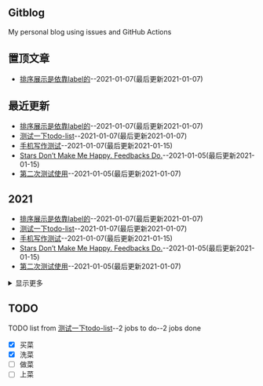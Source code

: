 ## Gitblog
My personal blog using issues and GitHub Actions

## 置顶文章
- [排序展示是依靠label的](https://github.com/drunkwretch/drunkwretch.github.io/issues/7)--2021-01-07(最后更新2021-01-07)

## 最近更新
- [排序展示是依靠label的](https://github.com/drunkwretch/drunkwretch.github.io/issues/7)--2021-01-07(最后更新2021-01-07)
- [测试一下todo-list](https://github.com/drunkwretch/drunkwretch.github.io/issues/5)--2021-01-07(最后更新2021-01-07)
- [手机写作测试](https://github.com/drunkwretch/drunkwretch.github.io/issues/4)--2021-01-07(最后更新2021-01-15)
- [Stars Don’t Make Me Happy. Feedbacks Do.](https://github.com/drunkwretch/drunkwretch.github.io/issues/3)--2021-01-05(最后更新2021-01-15)
- [第二次测试使用](https://github.com/drunkwretch/drunkwretch.github.io/issues/2)--2021-01-05(最后更新2021-01-07)

## 2021
- [排序展示是依靠label的](https://github.com/drunkwretch/drunkwretch.github.io/issues/7)--2021-01-07(最后更新2021-01-07)
- [测试一下todo-list](https://github.com/drunkwretch/drunkwretch.github.io/issues/5)--2021-01-07(最后更新2021-01-07)
- [手机写作测试](https://github.com/drunkwretch/drunkwretch.github.io/issues/4)--2021-01-07(最后更新2021-01-15)
- [Stars Don’t Make Me Happy. Feedbacks Do.](https://github.com/drunkwretch/drunkwretch.github.io/issues/3)--2021-01-05(最后更新2021-01-15)
- [第二次测试使用](https://github.com/drunkwretch/drunkwretch.github.io/issues/2)--2021-01-05(最后更新2021-01-07)
<details><summary>显示更多</summary>
<ul>
<li><a href="https://github.com/drunkwretch/drunkwretch.github.io/issues/1">利用github issue和githubpages写博客</a>--2021-01-05</li>
</ul>
</details>

## TODO
TODO list from [测试一下todo-list](https://github.com/drunkwretch/drunkwretch.github.io/issues/5)--2 jobs to do--2 jobs done
- [x] 买菜
- [x] 洗菜
- [ ] 做菜
- [ ] 上菜

<link rel="stylesheet" href="./style.css" />
